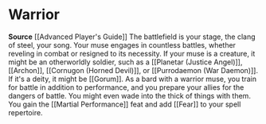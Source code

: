 ﻿---
id: '4'
name: Warrior
rarity: Common
source: '[[DATABASE/source/Advanced Player''s Guide|Advanced Player''s Guide]]'
trait: null
type: Bard Muse

---
# Warrior

**Source** [[Advanced Player's Guide]] 
The battlefield is your stage, the clang of steel, your song. Your muse engages in countless battles, whether reveling in combat or resigned to its necessity. If your muse is a creature, it might be an otherworldly soldier, such as a [[Planetar (Justice Angel)]], [[Archon]], [[Cornugon (Horned Devil)]], or [[Purrodaemon (War Daemon)]]. If it's a deity, it might be [[Gorum]]. As a bard with a warrior muse, you train for battle in addition to performance, and you prepare your allies for the dangers of battle. You might even wade into the thick of things with them. You gain the [[Martial Performance]] feat and add [[Fear]] to your spell repertoire.